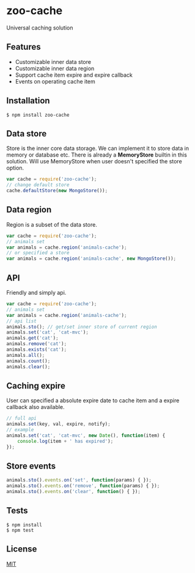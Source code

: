 zoo-cache
=========

Universal caching solution

Features
---------
+ Customizable inner data store
+ Customizable inner data region
+ Support cache item expire and expire callback
+ Events on operating cache item

Installation
-------------

```shell
$ npm install zoo-cache
```

Data store
-----------
Store is the inner core data storage. We can implement it to store data in memory or database etc. There is already a **MemoryStore** builtin in this solution. Will use MemoryStore when user doesn't specified the store option.

```javascript
var cache = require('zoo-cache');
// change default store
cache.defaultStore(new MongoStore());
```

Data region
------------
Region is a subset of the data store. 

```javascript
var cache = require('zoo-cache');
// animals set
var animals = cache.region('animals-cache');
// or specified a store
var animals = cache.region('animals-cache', new MongoStore());
```

API
---------------
Friendly and simply api.

```javascript
var cache = require('zoo-cache');
// animals set
var animals = cache.region('animals-cache');
// api list
animals.sto(); // get/set inner store of current region
animals.set('cat', 'cat-mvc');
animals.get('cat');
animals.remove('cat');
animals.exists('cat');
animals.all();
animals.count();
animals.clear();
```

Caching expire
---------------
User can specified a absolute expire date to cache item and a expire callback also available.

```javascript
// full api
animals.set(key, val, expire, notify);
// example
animals.set('cat', 'cat-mvc', new Date(), function(item) {
    console.log(item + ' has expired');
});
```

Store events
-------

```javascript
animals.sto().events.on('set', function(params) { });
animals.sto().events.on('remove', function(params) { });
animals.sto().events.on('clear', function() { });
```

Tests
-------------

```shell
$ npm install
$ npm test
```

License
--------

[MIT](LICENSE)
